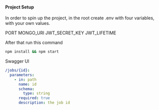 #### Project Setup

In order to spin up the project, in the root create .env with four variables, with your own values.

PORT
MONGO_URI
JWT_SECRET_KEY
JWT_LIFETIME

After that run this command

```bash
npm install && npm start
```

Swagger UI

```yaml
/jobs/{id}:
  parameters:
    - in: path
      name: id
      schema:
        type: string
      required: true
      description: the job id
```
